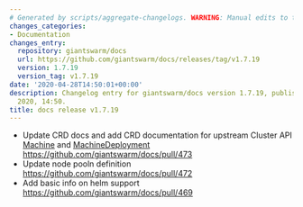 ```yaml
---
# Generated by scripts/aggregate-changelogs. WARNING: Manual edits to this files will be overwritten.
changes_categories:
- Documentation
changes_entry:
  repository: giantswarm/docs
  url: https://github.com/giantswarm/docs/releases/tag/v1.7.19
  version: 1.7.19
  version_tag: v1.7.19
date: '2020-04-28T14:50:01+00:00'
description: Changelog entry for giantswarm/docs version 1.7.19, published on 28 April
  2020, 14:50.
title: docs release v1.7.19
---
```


- Update CRD docs and add CRD documentation for upstream Cluster API [Machine](https://docs.giantswarm.io/reference/cp-k8s-api/clusters.cluster.x-k8s.io/) and [MachineDeployment](https://docs.giantswarm.io/reference/cp-k8s-api/machinedeployments.cluster.x-k8s.io/) https://github.com/giantswarm/docs/pull/473
- Update node pooln definition https://github.com/giantswarm/docs/pull/472
- Add basic info on helm support https://github.com/giantswarm/docs/pull/469
